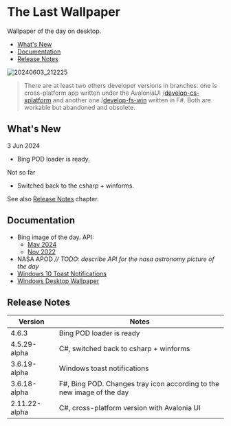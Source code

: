# The Last Wallpaper

Wallpaper of the day on desktop.

- [What's New](#whats-new)
- [Documentation](#documentation)
- [Release Notes](#release-notes)

![20240603_212225](https://github.com/nikvoronin/LastWallpaper/assets/11328666/921585aa-f489-43e6-b084-7f5db9006428)

> There are at least two others developer versions in branches: one is cross-platform app written under the AvaloniaUI /[develop-cs-xplatform](https://github.com/nikvoronin/LastWallpaper/tree/develop-cs-xplatform) and another one /[develop-fs-win](https://github.com/nikvoronin/LastWallpaper/tree/develop-fs-win) written in F#. Both are workable but abandoned and obsolete.

## What's New

3 Jun 2024

- Bing POD loader is ready.

Not so far

- Switched back to the csharp + winforms.

See also [Release Notes](#release-notes) chapter.

## Documentation

- Bing image of the day. API:
    - [May 2024](/docs/bing_may-2024.md)
    - [Nov 2022](/docs/bing_nov-2022.md)
- NASA APOD _// TODO: describe API for the nasa astronomy picture of the day_
- [Windows 10 Toast Notifications](/docs/win10_toast_notifications.md)
- [Windows Desktop Wallpaper](/docs/windows_desktop_wallpaper.md)

## Release Notes

| Version       | Notes                                                                 |
| ------------- | --------------------------------------------------------------------- |
| 4.6.3         | Bing POD loader is ready                                              |
| 4.5.29-alpha  | C#, switched back to csharp + winforms                                |
| 3.6.19-alpha  | Windows toast notifications                                           |
| 3.6.18-alpha  | F#, Bing POD. Changes tray icon according to the new image of the day |
| 2.11.22-alpha | C#, cross-platform version with Avalonia UI                           |
